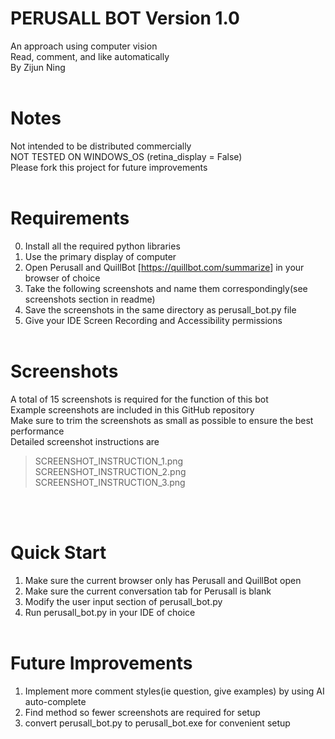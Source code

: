 PERUSALL BOT Version 1.0
========================
An approach using computer vision<br />
Read, comment, and like automatically<br />
By Zijun Ning<br /><br />

# Notes
Not intended to be distributed commercially<br />
NOT TESTED ON WINDOWS_OS (retina_display = False)<br />
Please fork this project for future improvements
<br /><br />

# Requirements
  0. Install all the required python libraries
  1. Use the primary display of computer
  2. Open Perusall and QuillBot [<https://quillbot.com/summarize>] in your browser of choice
  3. Take the following screenshots and name them correspondingly(see screenshots section in readme)
  4. Save the screenshots in the same directory as perusall_bot.py file
  5. Give your IDE Screen Recording and Accessibility permissions 
  <br /><br />

# Screenshots
  A total of 15 screenshots is required for the function of this bot<br />
  Example screenshots are included in this GitHub repository<br />
  Make sure to trim the screenshots as small as possible to ensure the best performance<br />
  Detailed screenshot instructions are<br />
  > SCREENSHOT_INSTRUCTION_1.png<br />
  > SCREENSHOT_INSTRUCTION_2.png<br />
  > SCREENSHOT_INSTRUCTION_3.png<br />

<br /><br />

# Quick Start
  1. Make sure the current browser only has Perusall and QuillBot open
  2. Make sure the current conversation tab for Perusall is blank
  3. Modify the user input section of perusall_bot.py
  4. Run perusall_bot.py in your IDE of choice
<br /><br />

# Future Improvements
  1. Implement more comment styles(ie question, give examples) by using AI auto-complete
  2. Find method so fewer screenshots are required for setup
  3. convert perusall_bot.py to perusall_bot.exe for convenient setup
<br /><br />




